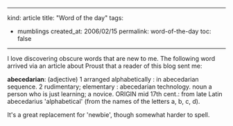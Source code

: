 -----
kind: article
title: "Word of the day"
tags:
- mumblings
created_at: 2006/02/15
permalink: word-of-the-day
toc: false
-----

<p>I love discovering obscure words that are new to me. The following word arrived via an article about Proust that a reader of this blog sent me:</p>

<p><strong>abecedarian</strong>: (adjective) 1 arranged alphabetically : in abecedarian sequence. 2 rudimentary; elementary : abecedarian technology. noun a person who is just learning; a novice. ORIGIN mid 17th cent.: from late Latin abecedarius 'alphabetical' (from the names of the letters a, b, c, d).</p>

<p>It's a great replacement for 'newbie', though somewhat harder to spell.</p>



